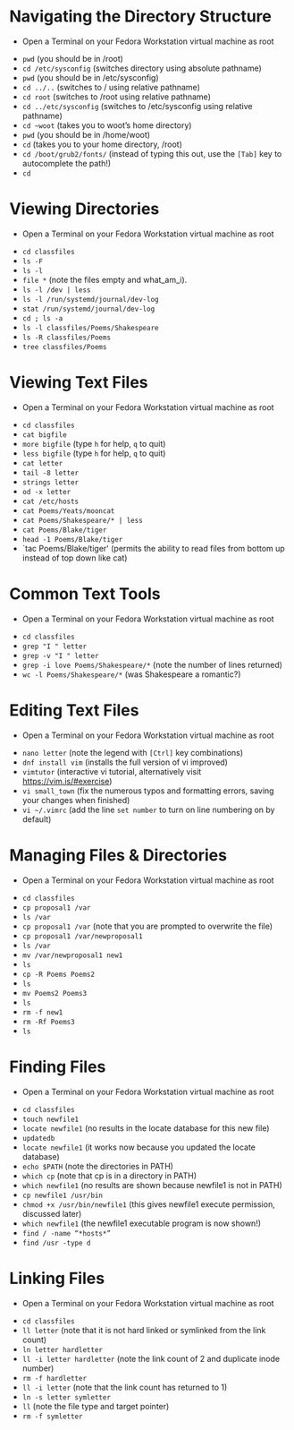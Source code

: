 # Navigating the Directory Structure
   * Open a Terminal on your Fedora Workstation virtual machine as root
   - `pwd` (you should be in /root)
   - `cd /etc/sysconfig` (switches directory using absolute pathname) 
   - `pwd` (you should be in /etc/sysconfig)
   - `cd ../..` (switches to / using relative pathname)
   - `cd root` (switches to /root using relative pathname)
   - `cd ../etc/sysconfig`	(switches to /etc/sysconfig using relative pathname)
   - `cd ~woot` (takes you to woot’s home directory)
   - `pwd` (you should be in /home/woot)
   - `cd` (takes you to your home directory, /root)    
   - `cd /boot/grub2/fonts/` (instead of typing this out, use the `[Tab]` key to autocomplete the path!)
   - `cd`   

# Viewing Directories
   * Open a Terminal on your Fedora Workstation virtual machine as root
   - `cd classfiles` 
   - `ls -F`
   - `ls -l`
   - `file *` (note the files empty and what_am_i).
   - `ls -l /dev | less` 
   - `ls -l /run/systemd/journal/dev-log` 
   - `stat /run/systemd/journal/dev-log`
   - `cd ; ls -a`
   - `ls -l classfiles/Poems/Shakespeare`
   - `ls -R classfiles/Poems`
   - `tree classfiles/Poems`

# Viewing Text Files
   * Open a Terminal on your Fedora Workstation virtual machine as root
   - `cd classfiles`
   - `cat bigfile`
   - `more bigfile` (type `h` for help, `q` to quit)
   - `less bigfile` (type `h` for help, `q` to quit)
   - `cat letter`
   - `tail -8 letter`
   - `strings letter`
   - `od -x letter`
   - `cat /etc/hosts`
   - `cat Poems/Yeats/mooncat`
   - `cat Poems/Shakespeare/* | less` 	
   - `cat Poems/Blake/tiger`
   - `head -1 Poems/Blake/tiger` 
   - `tac Poems/Blake/tiger' (permits the ability to read files from bottom up instead of top down like cat)

# Common Text Tools
   * Open a Terminal on your Fedora Workstation virtual machine as root
   - `cd classfiles`
   - `grep "I " letter` 
   - `grep -v "I " letter`
   - `grep -i love Poems/Shakespeare/*` (note the number of lines returned)
   - `wc -l Poems/Shakespeare/*` (was Shakespeare a romantic?) 

# Editing Text Files
   * Open a Terminal on your Fedora Workstation virtual machine as root
   - `nano letter` (note the legend with `[Ctrl]` key combinations)
   - `dnf install vim` (installs the full version of vi improved)
   - `vimtutor` (interactive vi tutorial, alternatively visit https://vim.is/#exercise)
   - `vi small_town` (fix the numerous typos and formatting errors, saving your changes when finished)
   - `vi ~/.vimrc` (add the line `set number` to turn on line numbering on by default)

# Managing Files & Directories
   * Open a Terminal on your Fedora Workstation virtual machine as root
   - `cd classfiles` 
   - `cp proposal1 /var`
   - `ls /var`
   - `cp proposal1 /var` (note that you are prompted to overwrite the file)
   - `cp proposal1 /var/newproposal1`
   - `ls /var`
   - `mv /var/newproposal1 new1`
   - `ls`
   - `cp -R Poems Poems2`
   - `ls`
   - `mv Poems2 Poems3`
   - `ls`
   - `rm -f new1`
   - `rm -Rf Poems3`
   - `ls`

# Finding Files
   * Open a Terminal on your Fedora Workstation virtual machine as root
   - `cd classfiles`
   - `touch newfile1`
   - `locate newfile1` (no results in the locate database for this new file)        
   - `updatedb`
   - `locate newfile1` (it works now because you updated the locate database)
   - `echo $PATH` (note the directories in PATH)
   - `which cp` (note that cp is in a directory in PATH)
   - `which newfile1` (no results are shown because newfile1 is not in PATH)
   - `cp newfile1 /usr/bin`
   - `chmod +x /usr/bin/newfile1` (this gives newfile1 execute permission, discussed later)
   - `which newfile1` (the newfile1 executable program is now shown!)
   - `find / -name “*hosts*”`
   - `find /usr -type d`

# Linking Files
   * Open a Terminal on your Fedora Workstation virtual machine as root
   - `cd classfiles`
   - `ll letter` (note that it is not hard linked or symlinked from the link count)
   - `ln letter hardletter`
   - `ll -i letter hardletter` (note the link count of 2 and duplicate inode number)
   - `rm -f hardletter`
   - `ll -i letter` (note that the link count has returned to 1)
   - `ln -s letter symletter`
   - `ll` (note the file type and target pointer)
   - `rm -f symletter`

